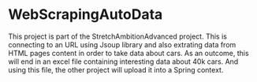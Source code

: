 # WebScrapingAutoData
This project is part of the StretchAmbitionAdvanced project. This is connecting to an URL using Jsoup library and also extrating data from HTML pages content in order to take data about cars. As an outcome, this will end in an excel file containing interesting data about 40k cars. And using this file, the other project will upload it into a Spring context.
